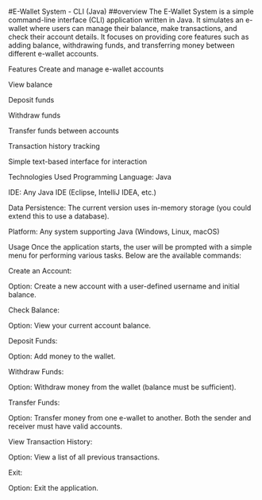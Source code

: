 #E-Wallet System - CLI (Java)
##overview
The E-Wallet System is a simple command-line interface (CLI) application written in Java. It simulates an e-wallet where users can manage their balance, make transactions, and check their account details.
It focuses on providing core features such as adding balance, withdrawing funds, and transferring money between different e-wallet accounts.

Features
Create and manage e-wallet accounts

View balance

Deposit funds

Withdraw funds

Transfer funds between accounts

Transaction history tracking

Simple text-based interface for interaction

Technologies Used
Programming Language: Java

IDE: Any Java IDE (Eclipse, IntelliJ IDEA, etc.)

Data Persistence: The current version uses in-memory storage (you could extend this to use a database).

Platform: Any system supporting Java (Windows, Linux, macOS)

Usage
Once the application starts, the user will be prompted with a simple menu for performing various tasks. Below are the available commands:

Create an Account:

Option: Create a new account with a user-defined username and initial balance.

Check Balance:

Option: View your current account balance.

Deposit Funds:

Option: Add money to the wallet.

Withdraw Funds:

Option: Withdraw money from the wallet (balance must be sufficient).

Transfer Funds:

Option: Transfer money from one e-wallet to another. Both the sender and receiver must have valid accounts.

View Transaction History:

Option: View a list of all previous transactions.

Exit:

Option: Exit the application.
